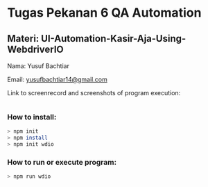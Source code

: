 # Tugas Pekanan 6 QA Automation

## Materi: UI-Automation-Kasir-Aja-Using-WebdriverIO

Nama: Yusuf Bachtiar

Email: yusufbachtiar14@gmail.com

Link to screenrecord and screenshots of program execution:
   ```sh
   
   ```

### How to install:
  ```sh
> npm init
> npm install
> npm init wdio
  ```


### How to run or execute program:
  ```sh
> npm run wdio
  ```
